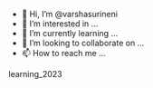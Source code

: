 - 👋 Hi, I’m @varshasurineni
- 👀 I’m interested in ...
- 🌱 I’m currently learning ...
- 💞️ I’m looking to collaborate on ...
- 📫 How to reach me ...

<!---
varshasurineni/varshasurineni is a ✨ special ✨ repository because its `README.md` (this file) appears on your GitHub profile.
You can click the Preview link to take a look at your changes.
--->


learning_2023
